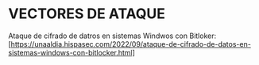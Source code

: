 # VECTORES DE ATAQUE

Ataque de cifrado de datros en sistemas Windwos con Bitloker: [https://unaaldia.hispasec.com/2022/09/ataque-de-cifrado-de-datos-en-sistemas-windows-con-bitlocker.html]
